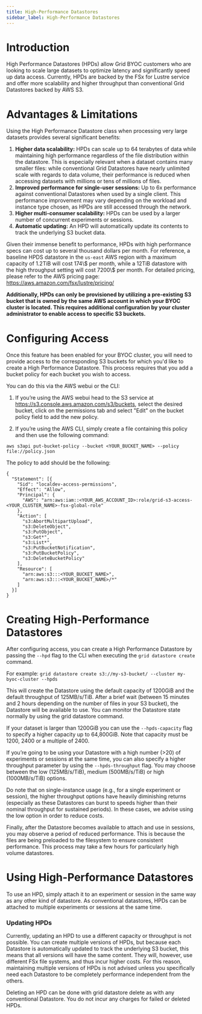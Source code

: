 ```yaml
---
title: High-Performance Datastores
sidebar_label: High-Performance Datastores
---
```


# Introduction

High Performance Datastores (HPDs) allow Grid BYOC customers who are looking to scale large datasets to optimize latency and significantly speed up data access. Currently, HPDs are backed by the FSx for Lustre service and offer more scalability and higher throughput than conventional Grid Datastores backed by AWS S3.

# Advantages & Limitations

Using the High Performance Datastore class when processing very large datasets provides several significant benefits:

1. **Higher data scalability:** HPDs can scale up to 64 terabytes of data while maintaining high performance regardless of the file distribution within the datastore. This is especially relevant when a dataset contains many smaller files: while conventional Grid Datastores have nearly unlimited scale with regards to data volume, their performance is reduced when accessing datasets with millions or tens of millions of files.
2. **Improved performance for single-user sessions:** Up to 6x performance against conventional Datastores when used by a single client. This performance improvement may vary depending on the workload and instance type chosen, as HPDs are still accessed through the network.
3. **Higher multi-consumer scalability:** HPDs can be used by a larger number of concurrent experiments or sessions.
4. **Automatic updating:** An HPD will automatically update its contents to track the underlying S3 bucket data.

Given their immense benefit to performance, HPDs with high performance specs can cost up to several thousand dollars per month. For reference, a baseline HPDS datastore in the `us-east` AWS region
with a maximum capacity of 1.2TiB will cost 174\\$ per month, while a 12TiB datastore with the high throughput setting will cost 7200\\$ per month. For detailed pricing, please refer to the AWS pricing page: https://aws.amazon.com/fsx/lustre/pricing/

**Additionally, HPDs can only be provisioned by utilizing a pre-existing S3 bucket that is owned by the same AWS account in which your BYOC cluster is located. This requires additional configuration by your cluster administrator to enable access to specific S3 buckets.**

# Configuring Access

Once this feature has been enabled for your BYOC cluster, you will need to provide access to the corresponding S3 buckets for which you'd like to create a High Performance Datastore. This process requires that you add a bucket policy for each bucket you wish to access.

You can do this via the AWS webui or the CLI:

1. If you’re using the AWS webui head to the S3 service at https://s3.console.aws.amazon.com/s3/buckets, select the desired bucket, click on the permissions tab and select "Edit" on the bucket policy field to add the new policy.

2. If you’re using the AWS CLI, simply create a file containing this policy and then use the following command: 

`aws s3api put-bucket-policy --bucket <YOUR_BUCKET_NAME> --policy file://policy.json`

The policy to add should be the following:
```
{
  "Statement": [{
    "Sid": "localdev-access-permissions",
    "Effect": "Allow",
    "Principal": {
      "AWS": "arn:aws:iam::<YOUR_AWS_ACCOUNT_ID>:role/grid-s3-access-<YOUR_CLUSTER_NAME>-fsx-global-role"
    },
    "Action": [
      "s3:AbortMultipartUpload",
      "s3:DeleteObject",
      "s3:PutObject",
      "s3:Get*",
      "s3:List*",
      "s3:PutBucketNotification",
      "s3:PutBucketPolicy",
      "s3:DeleteBucketPolicy"
    ],
    "Resource": [
      "arn:aws:s3:::<YOUR_BUCKET_NAME>",
      "arn:aws:s3:::<YOUR_BUCKET_NAME>/*"
    ]
  }]
}
```

# Creating High-Performance Datastores

After configuring access, you can create a High Performance Datastore by passing the `--hpd` flag to the CLI when executing the `grid datastore create` command. 

For example: `grid datastore create s3://my-s3-bucket/ --cluster my-byoc-cluster --hpds`

This will create the Datastore using the default capacity of 1200GiB and the default throughput of 125MB/s/TiB. After a brief wait (between 15 minutes and 2 hours depending on the number of files in your S3 bucket), the Datastore will be available to use. You can monitor the Datastore state normally by using the grid datastore command.

If your dataset is larger than 1200GiB you can use the `--hpds-capacity` flag to specify a higher capacity up to 64,800GiB. Note that capacity must be 1200, 2400 or a multiple of 2400.

If you’re going to be using your Datastore with a high number (>20) of experiments or sessions at the same time, you can also specify a higher throughput parameter by using the `--hpds-throughput` flag. You may choose between the low (125MB/s/TiB), medium (500MB/s/TiB) or high (1000MB/s/TiB) options.

Do note that on single-instance usage (e.g., for a single experiment or session), the higher throughput options have heavily diminishing returns (especially as these Datastores can burst to speeds higher than their nominal throughput for sustained periods). In these cases, we advise using the low option in order to reduce costs. 

Finally, after the Datastore becomes available to attach and use in sessions, you may observe a period of reduced performance. This is because the files are being preloaded to the filesystem to ensure consistent performance. This process may take a few hours for particularly high volume datastores.

# Using High-Performance Datastores
To use an HPD, simply attach it to an experiment or session in the same way as any other kind of datastore. As conventional datastores, HPDs can be attached to multiple experiments or sessions at the same time.

### Updating HPDs
Currently, updating an HPD to use a different capacity or throughput is not possible. You can create multiple versions of HPDs, but because each Datastore is automatically updated to track the underlying S3 bucket, this means that all versions will have the same content. They will, however, use different FSx file systems, and thus incur higher costs. For this reason, maintaining multiple versions of HPDs is not advised unless you specifically need each Datastore to be completely performance independent from the others.

Deleting an HPD can be done with grid datastore delete as with any conventional Datastore. You do not incur any charges for failed or deleted HPDs.
